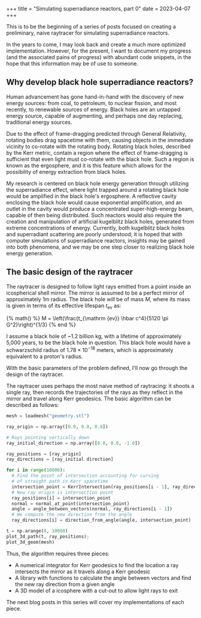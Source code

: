 +++
title = "Simulating superradiance reactors, part 0"
date = 2023-04-07
+++

This is to be the beginning of a series of posts focused on creating a preliminary, naive raytracer for simulating superradiance reactors.

<!-- more -->

In the years to come, I may look back and create a much more optimized implementation. However, for the present, I want to document my progress (and the associated pains of progress) with abundant code snippets, in the hope that this information may be of use to someone.

## Why develop black hole superradiance reactors?

Human advancement has gone hand-in-hand with the discovery of new energy sources: from coal, to petroleum, to nuclear fission, and most recently, to renewable sources of energy. Black holes are an untapped energy source, capable of augmenting, and perhaps one day replacing, traditional energy sources.

Due to the effect of frame-dragging predicted through General Relativity, rotating bodies drag spacetime with them, causing objects in the immediate vicinity to co-rotate with the rotating body. Rotating black holes, described by the Kerr metric, contain a region where the effect of frame-dragging is sufficient that even light must co-rotate with the black hole. Such a region is known as the ergosphere, and it is this feature which allows for the possibility of energy extraction from black holes.

My research is centered on black hole energy generation through utilizing the superradiance effect, where light trapped around a rotating black hole would be amplified in the black hole's ergosphere. A reflective cavity enclosing the black hole would cause exponential amplification, and an outlet in the cavity would produce a concentrated super-high-energy beam, capable of then being distributed.  Such reactors would also require the creation and manipulation of artificial kugelblitz black holes, generated from extreme concentrations of energy. Currently, both kugelblitz black holes and superradiant scattering are poorly understood; it is hoped that with computer simulations of superradiance reactors, insights may be gained into both phenomena, and we may be one step closer to realizing black hole energy generation.

## The basic design of the raytracer

The raytracer is designed to follow light rays emitted from a point inside an icospherical shell mirror. The mirror is assumed to be a perfect mirror of approximately 1m radius. The black hole will be of mass $M$, where its mass is given in terms of its effective lifespan $t_\mathrm{ev}$ as:

{% math() %}
M = \left(\frac{t_{\mathrm {ev}} \hbar c^4}{5120 \pi G^2}\right)^{1/3}
{% end %}

I assume a black hole of ~1.2 billion kg, with a lifetime of approximately 5,000 years, to be the black hole in question. This black hole would have a schwarzschild radius of $1.78 \times 10^{-18}$ meters, which is approximately equivalent to a proton's radius.

With the basic parameters of the problem defined, I'll now go through the design of the raytracer.

The raytracer uses perhaps the most naive method of raytracing: it shoots a single ray, then records the trajectories of the rays as they reflect in the mirror and travel along Kerr geodesics. The basic algorithm can be described as follows:

```python
mesh = loadmesh("geometry.stl")

ray_origin = np.array([0.0, 0.0, 0.0])

# Rays pointing vertically down
ray_initial_direction = np.array([0.0, 0.0, -1.0])

ray_positions = [ray_origin]
ray_directions = [ray_initial direction]

for i in range(10000):
  # Find the point of intersection accounting for curving
  # of straight path in Kerr spacetime
  intersection_point = KerrIntersection(ray_positions[i - 1], ray_directions[i - 1])
  # New ray origin is intersection point
  ray_positions[i] = intersection_point
  normal = normal_at_point(intersection_point)
  angle = angle_between_vectors(normal, ray_directions[i - 1])
  # We compute the new direction from the angle
  ray_directions[i] = direction_from_angle(angle, intersection_point)

t = np.arange(0, 10000)
plot_3d_path(t, ray_positions);
plot_3d_geom(mesh)
```

Thus, the algorithm requires three pieces:

- A numerical integrator for Kerr geodesics to find the location a ray intersects the mirror as it travels along a Kerr geodesic
- A library with functions to calculate the angle between vectors and find the new ray direction from a given angle
- A 3D model of a icosphere with a cut-out to allow light rays to exit

The next blog posts in this series will cover my implementations of each piece.
